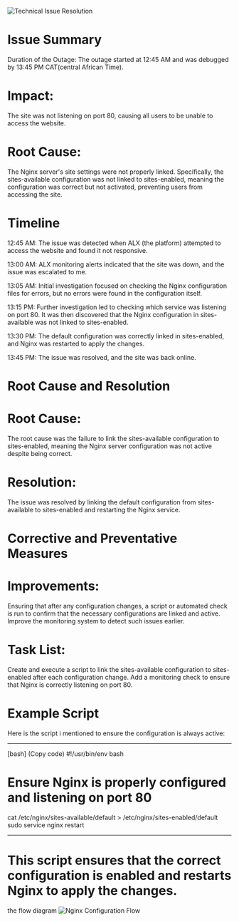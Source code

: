 ![Technical Issue Resolution](./0x19_porstmen_images/image-asset.png)

# Issue Summary
Duration of the Outage: The outage started at 12:45 AM and was debugged by 13:45 PM CAT(central African Time).

# Impact:
The site was not listening on port 80, causing all users to be unable to access the website.

# Root Cause:
The Nginx server's site settings were not properly linked. Specifically, the sites-available configuration was not linked to sites-enabled, meaning the configuration was correct but not activated, preventing users from accessing the site.

# Timeline
12:45 AM: The issue was detected when ALX (the platform) attempted to access the website and found it not responsive.

13:00 AM: ALX monitoring alerts indicated that the site was down, and the issue was escalated to me.

13:05 AM: Initial investigation focused on checking the Nginx configuration files for errors, but no errors were found in the configuration itself.

13:15 PM: Further investigation led to checking which service was listening on port 80. It was then discovered that the Nginx configuration in sites-available was not linked to sites-enabled.

13:30 PM: The default configuration was correctly linked in sites-enabled, and Nginx was restarted to apply the changes.

13:45 PM: The issue was resolved, and the site was back online.

# Root Cause and Resolution
# Root Cause:
The root cause was the failure to link the sites-available configuration to sites-enabled, meaning the Nginx server configuration was not active despite being correct.

# Resolution:
The issue was resolved by linking the default configuration from sites-available to sites-enabled and restarting the Nginx service.

# Corrective and Preventative Measures

# Improvements:
Ensuring that after any configuration changes, a script or automated check is run to confirm that the necessary configurations are linked and active.
Improve the monitoring system to detect such issues earlier.

# Task List:

Create and execute a script to link the sites-available configuration to sites-enabled after each configuration change.
Add a monitoring check to ensure that Nginx is correctly listening on port 80.

# Example Script
Here is the script i mentioned to ensure the configuration is always active:

______________________________________________________________
[bash]
(Copy code)
#!/usr/bin/env bash
# Ensure Nginx is properly configured and listening on port 80

cat /etc/nginx/sites-available/default > /etc/nginx/sites-enabled/default
sudo service nginx restart
_______________________________________________________________

# This script ensures that the correct configuration is enabled and restarts Nginx to apply the changes.
the flow diagram
![Nginx Configuration Flow](./0x19_porstmen_images/R.png)
